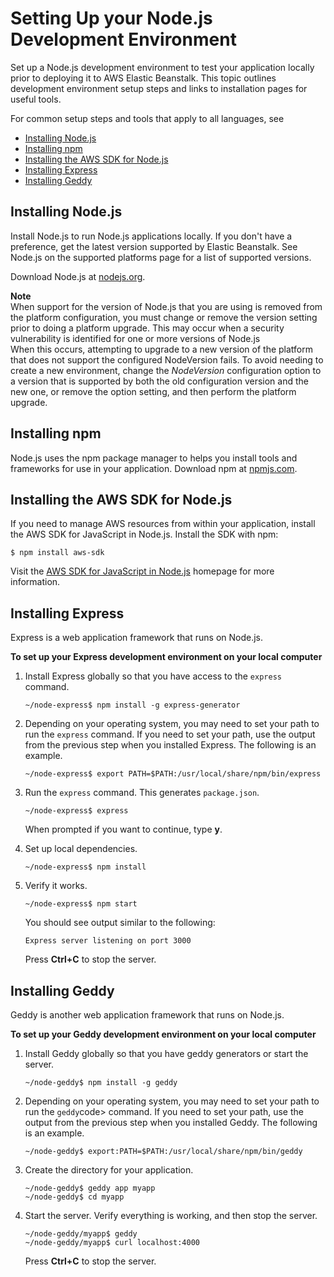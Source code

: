 # Setting Up your Node\.js Development Environment<a name="nodejs-devenv"></a>

Set up a Node\.js development environment to test your application locally prior to deploying it to AWS Elastic Beanstalk\. This topic outlines development environment setup steps and links to installation pages for useful tools\.

For common setup steps and tools that apply to all languages, see 


+ [Installing Node\.js](#nodejs-devenv-nodejs)
+ [Installing npm](#nodejs-devenv-npm)
+ [Installing the AWS SDK for Node\.js](#nodejs-devenv-awssdk)
+ [Installing Express](#nodejs-devenv-express)
+ [Installing Geddy](#nodejs-devenv-geddy)

## Installing Node\.js<a name="nodejs-devenv-nodejs"></a>

Install Node\.js to run Node\.js applications locally\. If you don't have a preference, get the latest version supported by Elastic Beanstalk\. See Node\.js on the supported platforms page for a list of supported versions\.

Download Node\.js at [nodejs\.org](https://nodejs.org/en/)\.

**Note**  
When support for the version of Node\.js that you are using is removed from the platform configuration, you must change or remove the version setting prior to doing a platform upgrade\. This may occur when a security vulnerability is identified for one or more versions of Node\.js  
When this occurs, attempting to upgrade to a new version of the platform that does not support the configured NodeVersion fails\. To avoid needing to create a new environment, change the *NodeVersion* configuration option to a version that is supported by both the old configuration version and the new one, or remove the option setting, and then perform the platform upgrade\.

## Installing npm<a name="nodejs-devenv-npm"></a>

Node\.js uses the npm package manager to helps you install tools and frameworks for use in your application\. Download npm at [npmjs\.com](https://www.npmjs.com/)\.

## Installing the AWS SDK for Node\.js<a name="nodejs-devenv-awssdk"></a>

If you need to manage AWS resources from within your application, install the AWS SDK for JavaScript in Node\.js\. Install the SDK with npm:

```
$ npm install aws-sdk
```

Visit the [AWS SDK for JavaScript in Node\.js](https://aws.amazon.com/sdk-for-node-js/) homepage for more information\.

## Installing Express<a name="nodejs-devenv-express"></a>

Express is a web application framework that runs on Node\.js\.

**To set up your Express development environment on your local computer**

1. Install Express globally so that you have access to the `express` command\.

   ```
   ~/node-express$ npm install -g express-generator
   ```

1. Depending on your operating system, you may need to set your path to run the `express` command\. If you need to set your path, use the output from the previous step when you installed Express\. The following is an example\. 

   ```
   ~/node-express$ export PATH=$PATH:/usr/local/share/npm/bin/express
   ```

1. Run the `express` command\. This generates `package.json`\.

   ```
   ~/node-express$ express
   ```

   When prompted if you want to continue, type **y**\.

1. Set up local dependencies\.

   ```
   ~/node-express$ npm install
   ```

1. Verify it works\.

   ```
   ~/node-express$ npm start
   ```

   You should see output similar to the following:

   ```
   Express server listening on port 3000
   ```

   Press **Ctrl\+C** to stop the server\.

## Installing Geddy<a name="nodejs-devenv-geddy"></a>

Geddy is another web application framework that runs on Node\.js\.

**To set up your Geddy development environment on your local computer**

1. Install Geddy globally so that you have geddy generators or start the server\.

   ```
   ~/node-geddy$ npm install -g geddy
   ```

1. Depending on your operating system, you may need to set your path to run the `geddy`code> command\. If you need to set your path, use the output from the previous step when you installed Geddy\. The following is an example\. 

   ```
   ~/node-geddy$ export:PATH=$PATH:/usr/local/share/npm/bin/geddy
   ```

1. Create the directory for your application\.

   ```
   ~/node-geddy$ geddy app myapp
   ~/node-geddy$ cd myapp
   ```

1. Start the server\. Verify everything is working, and then stop the server\.

   ```
   ~/node-geddy/myapp$ geddy
   ~/node-geddy/myapp$ curl localhost:4000
   ```

   Press **Ctrl\+C** to stop the server\.